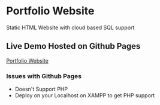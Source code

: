 # Portfolio Website
Static HTML Website with cloud based SQL support


## Live Demo Hosted on Github Pages

[Portfolio Website](https://architmadankar.github.io/)

### Issues with Github Pages
* Doesn't Support PHP 
* Deploy on your Localhost on XAMPP to get PHP support
